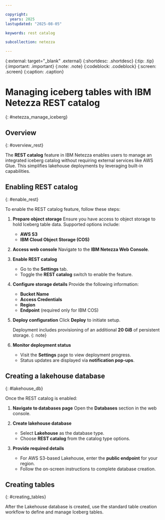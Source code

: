 ```yaml
---

copyright:
  years: 2025
lastupdated: "2025-08-05"

keywords: rest catalog

subcollection: netezza

---
```


{:external: target="_blank" .external}
{:shortdesc: .shortdesc}
{:tip: .tip}
{:important: .important}
{:note: .note}
{:codeblock: .codeblock}
{:screen: .screen}
{:caption: .caption}

# Managing iceberg tables with IBM Netezza REST catalog
{: #netezza_manage_iceberg}

## Overview
{: #overview_rest}

The **REST catalog** feature in IBM Netezza enables users to manage an integrated iceberg catalog without requiring external services like AWS Glue. This simplifies lakehouse deployments by leveraging built-in capabilities.

## Enabling REST catalog
{: #enable_rest}

To enable the REST catalog feature, follow these steps:

1. **Prepare object storage**
   Ensure you have access to object storage to hold Iceberg table data. Supported options include:
   - **AWS S3**
   - **IBM Cloud Object Storage (COS)**

2. **Access web console**
   Navigate to the **IBM Netezza Web Console**.

3. **Enable REST catalog**
   - Go to the **Settings** tab.
   - Toggle the **REST catalog** switch to enable the feature.

4. **Configure storage details**
   Provide the following information:
   - **Bucket Name**
   - **Access Credentials**
   - **Region**
   - **Endpoint** (required only for IBM COS)

5. **Deploy configuration**
   Click **Deploy** to initiate setup.

   Deployment includes provisioning of an additional **20 GiB** of persistent storage.
   {: note}

6. **Monitor deployment status**
   - Visit the **Settings** page to view deployment progress.
   - Status updates are displayed via **notification pop-ups**.

## Creating a lakehouse database
{: #lakehouse_db}

Once the REST catalog is enabled:

1. **Navigate to databases page**
   Open the **Databases** section in the web console.

2. **Create lakehouse database**
   - Select **Lakehouse** as the database type.
   - Choose **REST catalog** from the catalog type options.

3. **Provide required details**
   - For AWS S3-based Lakehouse, enter the **public endpoint** for your region.
   - Follow the on-screen instructions to complete database creation.

## Creating tables
{: #creating_tables}

After the Lakehouse database is created, use the standard table creation workflow to define and manage Iceberg tables.
